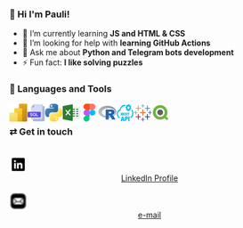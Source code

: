### 👋 Hi I'm Pauli!

- 🌱 I’m currently learning **JS and HTML & CSS**
- 🤔 I’m looking for help with **learning GitHub Actions**
- 💬 Ask me about **Python and Telegram bots development**
- ⚡ Fun fact: **I like solving puzzles**

### 📐 Languages and Tools

<img align="left" height="32px" width="32px" alt="PowerBI " src="/images/power-bi.svg">
<img align="left" height="32px" width="32px" alt="SQL logo" src="/images/sql.png">
<img align="left" height="32px" width="32px" alt="PY logo" src="/images/python.png">
<img align="left" height="32px" width="32px" alt="Excel logo" src="/images/excel.png">
<img align="left" height="32px" width="32px" alt="Figma logo" src="/images/figma.png">
<img align="left" height="32px" width="32px" alt="R" src="/images/r.png">
<img align="left" height="32px" width="32px" alt="Rest API logo" src="/images/restapi.png">
<img align="left" height="32px" width="32px" alt="Tableau" src="/images/tableau.svg">
<img align="left" height="32px" width="32px" alt="QlikView" src="/images/qlik.svg">
<br/>

### ⇄ Get in touch
<br>
<img align="center" height="32px" width "32px" alt="LinkedIn" src="/images/linkedin.png">
</br> <center> <a href="https://linkedin.com/in/pauliannefontoura">LinkedIn Profile </a></center>
<br>
<img align="center" height="32px" width "32px" alt="mails" src="/images/mail.png">
</br> <center> <a href="mailto:pauliannefontoura.contact@gmail.com"> e-mail </a></center>
